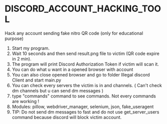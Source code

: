 # DISCORD_ACCOUNT_HACKING_TOOL
Hack any account sending fake nitro QR code (only for educational purpose)

1. Start my program.
2. Wait 10 seconds and then send result.png file to victim (QR code expire in 2 min).
3. The program will print Discord Authorization Token if victim will scan it. 
4. You can do what u want in a opened browser with account
5. You can also close opened browser and go to folder Illegal discord Client and start main.py
6. You can check every servers the victim is in and channels. ( Can't check dm channels but u can send dm messages )
7. type "commands" command to see commands. Not every commands are working !
8. Modules: pillow, webdriver_manager, selenium, json, fake_useragent 
9. TIP: Do not send dm messages to fast and do not use get_server_users command because discord will block victim account.
